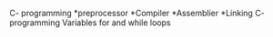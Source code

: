 C- programming *preprocessor *Compiler *Assemblier *Linking
C- programming Variables for and while loops
